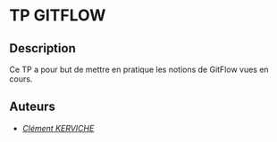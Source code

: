 # TP GITFLOW

## Description

Ce TP a pour but de mettre en pratique les notions de GitFlow vues en cours.

## Auteurs

- *[Clément KERVICHE](https://github.com/clement-krv)*